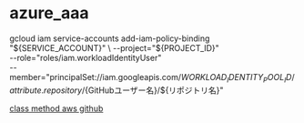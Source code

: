 # azure_aaa


gcloud iam service-accounts add-iam-policy-binding "${SERVICE_ACCOUNT}" \
  --project="${PROJECT_ID}" \
  --role="roles/iam.workloadIdentityUser" \
  --member="principalSet://iam.googleapis.com/${WORKLOAD_IDENTITY_POOL_ID}/attribute.repository/${GitHubユーザー名}/${リポジトリ名}"

[class method aws github](https://dev.classmethod.jp/articles/allowing-assumerole-only-for-specific-repositories-and-branches-with-oidc-collaboration-between-github-actions-and-aws/)
